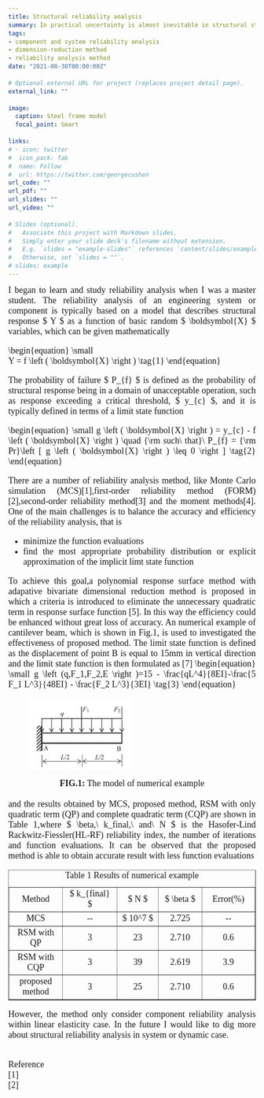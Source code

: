 ```yaml
---
title: Structural reliability analysis
summary: In practical uncertainty is almost inevitable in structural stiffness and external load, and balancing the efficiency and accuracy of reliability analysis method is still challenging and attractive.
tags:
- component and system reliability analysis
- dimension-reduction method
- reliability analysis method
date: "2021-08-30T00:00:00Z"

# Optional external URL for project (replaces project detail page).
external_link: ""

image:
  caption: Steel frame model
  focal_point: Smart

links:
# - icon: twitter
#  icon_pack: fab
#  name: Follow
#  url: https://twitter.com/georgecushen
url_code: ""
url_pdf: ""
url_slides: ""
url_video: ""

# Slides (optional).
#   Associate this project with Markdown slides.
#   Simply enter your slide deck's filename without extension.
#   E.g. `slides = "example-slides"` references `content/slides/example-slides.md`.
#   Otherwise, set `slides = ""`.
# slides: example
---
```

<font size="4" font face = "Times New Roman">
<DIV align="justify">
  I began to learn and study reliability analysis when I was a master student. The reliability analysis of an engineering system or component is typically based on a model that describes structural response $ Y $ as a function of basic random $ \boldsymbol{X} $ variables, which can be given mathematically
  
  \begin{equation} \small  
  Y = f \left ( \boldsymbol{X} \right )
  \tag{1}
  \end{equation}
  
  The probability of failure $ P_{f} $ is defined as the probability of structural response being in a domain of unacceptable operation, such as response exceeding a critical threshold, $ y_{c} $, and it is typically defined in terms of a limit state function

  \begin{equation} \small
  g \left ( \boldsymbol{X} \right ) = y_{c} - f \left ( \boldsymbol{X} \right ) \quad
  {\rm such\ that}\ P_{f} = {\rm Pr}\left [ g \left ( \boldsymbol{X} \right ) \leq 0 \right ]
  \tag{2}
  \end{equation}
  
  There are a number of reliability analysis method, like Monte Carlo simulation (MCS)[1],first-order reliability method (FORM)[2],second-order reliability method[3] and the moment methods[4]. One of the main challenges is to balance the accuracy and efficiency of the reliability analysis, that is
  <ul>
    <li> minimize the function evaluations </li>
    <li> find the most appropriate probability distribution or explicit approximation of the implicit limt state function </li>
  </ul>
  To achieve this goal,a polynomial response surface method with adapative bivariate dimensional reduction method is proposed in which a criteria is introduced to eliminate the unnecessary quadratic term in response surface function [5]. In this way the efficiency could be enhanced without great loss of accuracy. An numerical example of cantilever beam, which is shown in Fig.1, is used to investigated the effectiveness of proposed method. The limit state function is defined as the displacement of point B is equal to 15mm in vertical direction and the limit state function is then formulated  as [7]
  \begin{equation} \small
  g \left (q,F_1,F_2,E \right )=15 - \frac{qL^4}{8EI}-\frac{5 F_1 L^3}{48EI} - \frac{F_2 L^3}{3EI}
  \tag{3}
  \end{equation}

  <figure class="half" style="display:flex; align-items: flex-end">
    <img src="reliability-2.jpg" style ="width: 50%; height: 50%"> 
  </figure>
  <DIV align="CENTER">
    <b>FIG.1:</b> The model of numerical example
  </DIV>
  <br/>
  and the results obtained by MCS, proposed method, RSM with only quadratic term (QP) and complete quadratic term (CQP) are shown in Table 1,where $ \beta,\ k_final,\ and\ N  $ is the Hasofer-Lind Rackwitz-Fiessler(HL-RF) reliability index, the number of iterations and function evaluations. It can be observed that the proposed method is able to obtain accurate result with less function evaluations
</DIV> 

  <table border="1" align="center">
    <caption>Table 1 Results of numerical example</caption>
    <tr>
      <td align="center" width = "200" > Method </td>
      <td align="center" width = "200" > $ k_{final} $ </td>
      <td align="center" width = "200" > $ N $ </td>
      <td align="center" width = "200" > $ \beta $ </td>
      <td align="center" width = "200" > Error(%) </td>
    </tr>
    <tr>
      <td align="center" width = "200" > MCS </td>
      <td align="center" width = "200" > -- </td>
      <td align="center" width = "200" > $ 10^7 $ </td>
      <td align="center" width = "200" > 2.725 </td>
      <td align="center" width = "200" > -- </td>
    </tr>
    <tr>
      <td align="center"> RSM with QP </td>
      <td align="center"> 3 </td>
      <td align="center"> 23 </td>
      <td align="center"> 2.710 </td>
      <td align="center"> 0.6 </td>
    </tr>
    <tr>
      <td align="center"> RSM with CQP </td>
      <td align="center"> 3 </td>
      <td align="center"> 39 </td>
      <td align="center"> 2.619 </td>
      <td align="center"> 3.9 </td>
    </tr>
    <tr>
      <td align="center"> proposed method </td>
      <td align="center"> 3 </td>
      <td align="center"> 25 </td>
      <td align="center"> 2.710 </td>
      <td align="center"> 0.6 </td>
    </tr>
  </table>
  
<font size="4" font face = "Times New Roman">
<DIV align="justify">

  
  However, the method only consider component reliability analysis within linear elasticity case. In the future I would like to dig more about structural reliability analysis in system or dynamic case.

  </br>
  Reference <br/>
  [1] </br>
  [2] </br>


</DIV> 



